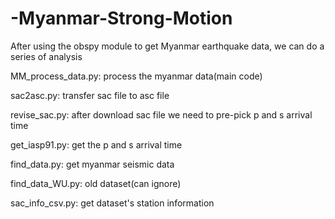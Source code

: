 # -Myanmar-Strong-Motion
After using the obspy module to get Myanmar earthquake data, we can do a series of analysis

MM_process_data.py: process the myanmar data(main code)

sac2asc.py: transfer sac file to asc file

revise_sac.py: after download sac file we need to pre-pick p and s arrival time

get_iasp91.py: get the p and s arrival time

find_data.py: get myanmar seismic data

find_data_WU.py: old dataset(can ignore)

sac_info_csv.py: get dataset's station information

